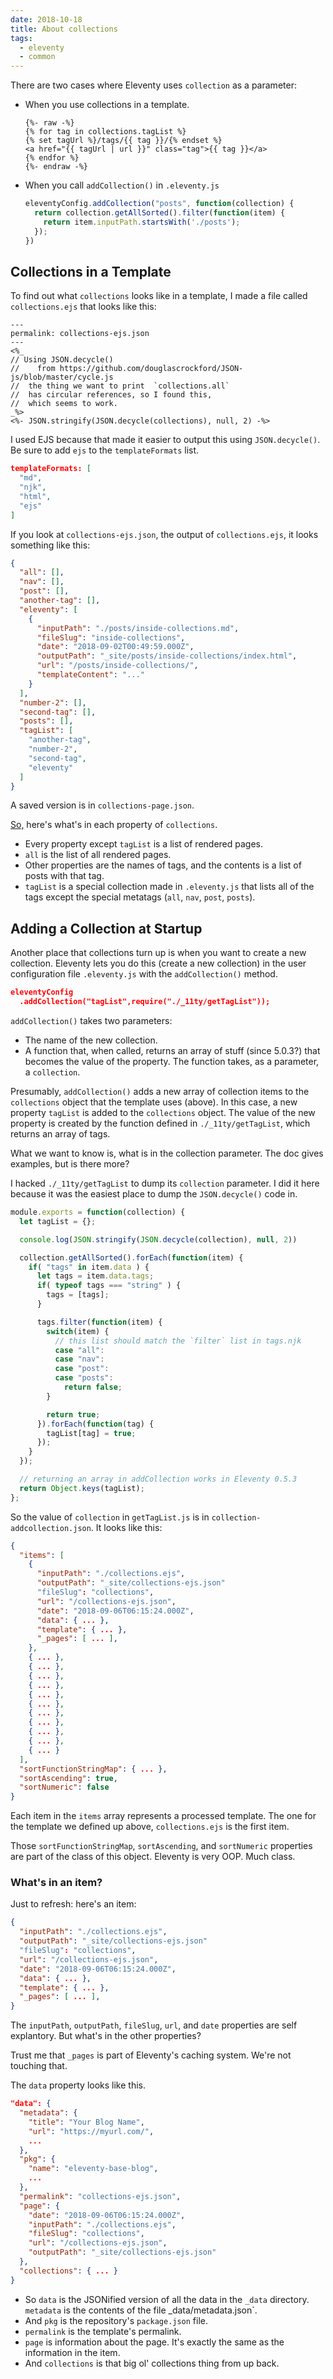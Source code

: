 ```yaml
---
date: 2018-10-18
title: About collections
tags:
  - eleventy
  - common
---
```


There are two cases where Eleventy
uses `collection` as a parameter:

- When you use collections in a template.

  ```liquid
  {%- raw -%}
  {% for tag in collections.tagList %}
  {% set tagUrl %}/tags/{{ tag }}/{% endset %}
  <a href="{{ tagUrl | url }}" class="tag">{{ tag }}</a>
  {% endfor %}
  {%- endraw -%}
  ```

- When you call `addCollection()` in `.eleventy.js`

  ```js
  eleventyConfig.addCollection("posts", function(collection) {
    return collection.getAllSorted().filter(function(item) {
      return item.inputPath.startsWith('./posts');
    });
  })
  ```

## Collections in a Template

To find out what `collections` looks like
in a template, I made a file called
`collections.ejs` that looks like this:

```markup
---
permalink: collections-ejs.json
---
<%_
// Using JSON.decycle()
//    from https://github.com/douglascrockford/JSON-js/blob/master/cycle.js
//  the thing we want to print  `collections.all`
//  has circular references, so I found this,
//  which seems to work.
_%>
<%- JSON.stringify(JSON.decycle(collections), null, 2) -%>
```

I used EJS because that made it easier to
output this using `JSON.decycle()`.
Be sure to add `ejs` to the `templateFormats` list.

```json
templateFormats: [
  "md",
  "njk",
  "html",
  "ejs"
]
```

If you look at `collections-ejs.json`,
the output of `collections.ejs`,
it looks something like this:

```json
{
  "all": [],
  "nav": [],
  "post": [],
  "another-tag": [],
  "eleventy": [
    {
      "inputPath": "./posts/inside-collections.md",
      "fileSlug": "inside-collections",
      "date": "2018-09-02T00:49:59.000Z",
      "outputPath": "_site/posts/inside-collections/index.html",
      "url": "/posts/inside-collections/",
      "templateContent": "..."
    }
  ],
  "number-2": [],
  "second-tag": [],
  "posts": [],
  "tagList": [
    "another-tag",
    "number-2",
    "second-tag",
    "eleventy"
  ]
}
```

A saved version is in `collections-page.json`.

[So,][] here's what's in each property of `collections`.

- Every property except `tagList` is a list of rendered pages.
- `all` is the list of all rendered pages.
- Other properties are the names of tags, and the
  contents is a list of posts with that tag.
- `tagList` is a special collection made in `.eleventy.js`
  that lists all of the tags except the special
  metatags (`all`, `nav`, `post`, `posts`).




## Adding a Collection at Startup

Another place that collections turn up
is when you want to create a new collection.
Eleventy lets you do this (create a new collection)
in the user configuration file `.eleventy.js`
with the `addCollection()` method.

```json
eleventyConfig
  .addCollection("tagList",require("./_11ty/getTagList"));
```

`addCollection()` takes two parameters:
  - The name of the new collection.
  - A function that, when called, returns an array of
    stuff (since 5.0.3?) that becomes the value of the property.
    The function takes, as a parameter, a `collection`.

Presumably, `addCollection()` adds a new array of collection items
to the `collections` object that the template uses (above).
In this case, a new property `tagList` is added to the `collections` object.
The value of the new property is created by the function defined in
`./_11ty/getTagList`, which returns an array of tags.

What we want to know is,
what is in the collection parameter.
The doc gives examples, but is there more?

I hacked `./_11ty/getTagList` to dump its `collection` parameter.
I did it here because it was the easiest place to dump
the `JSON.decycle()` code in.

```js
module.exports = function(collection) {
  let tagList = {};

  console.log(JSON.stringify(JSON.decycle(collection), null, 2))

  collection.getAllSorted().forEach(function(item) {
    if( "tags" in item.data ) {
      let tags = item.data.tags;
      if( typeof tags === "string" ) {
        tags = [tags];
      }

      tags.filter(function(item) {
        switch(item) {
          // this list should match the `filter` list in tags.njk
          case "all":
          case "nav":
          case "post":
          case "posts":
            return false;
        }

        return true;
      }).forEach(function(tag) {
        tagList[tag] = true;
      });
    }
  });

  // returning an array in addCollection works in Eleventy 0.5.3
  return Object.keys(tagList);
};
```

So the value of `collection` in `getTagList.js` is in `collection-addcollection.json`.
It looks like this:

```json
{
  "items": [
    {
      "inputPath": "./collections.ejs",
      "outputPath": "_site/collections-ejs.json"
      "fileSlug": "collections",
      "url": "/collections-ejs.json",
      "date": "2018-09-06T06:15:24.000Z",
      "data": { ... },
      "template": { ... },
      "_pages": [ ... ],
    },
    { ... },
    { ... },
    { ... },
    { ... },
    { ... },
    { ... },
    { ... },
    { ... },
    { ... },
    { ... },
    { ... }
  ],
  "sortFunctionStringMap": { ... },
  "sortAscending": true,
  "sortNumeric": false
}
```

Each item in the `items` array
represents a processed template.
The one for the
template we defined up above, `collections.ejs`
is the first item.


Those `sortFunctionStringMap`, `sortAscending`, and `sortNumeric`
properties are part of the class of this object.
Eleventy is very OOP. Much class.

### What's in an item?

Just to refresh: here's an item:


```json
{
  "inputPath": "./collections.ejs",
  "outputPath": "_site/collections-ejs.json"
  "fileSlug": "collections",
  "url": "/collections-ejs.json",
  "date": "2018-09-06T06:15:24.000Z",
  "data": { ... },
  "template": { ... },
  "_pages": [ ... ],
}
```
The `inputPath`, `outputPath`, `fileSlug`,  `url`, and `date`
properties are self explantory.
But what's in the other properties?

Trust me that `_pages` is part of Eleventy's caching system.
We're not touching that.



The `data` property looks like this.


```json
"data": {
  "metadata": {
    "title": "Your Blog Name",
    "url": "https://myurl.com/",
    ...
  },
  "pkg": {
    "name": "eleventy-base-blog",
    ...
  },
  "permalink": "collections-ejs.json",
  "page": {
    "date": "2018-09-06T06:15:24.000Z",
    "inputPath": "./collections.ejs",
    "fileSlug": "collections",
    "url": "/collections-ejs.json",
    "outputPath": "_site/collections-ejs.json"
  },
  "collections": { ... }
}
```


- So `data` is the JSONified version of all the data in the `_data` directory.  `metadata` is the contents of   the file _data/metadata.json`.
- And `pkg` is the repository's `package.json` file.
- `permalink` is the template's permalink.
- `page` is information about the page. It's exactly
  the same as the information in the item.
- And `collections` is that big ol' collections thing from up back.




[So,]:  https://google.com?q=so

